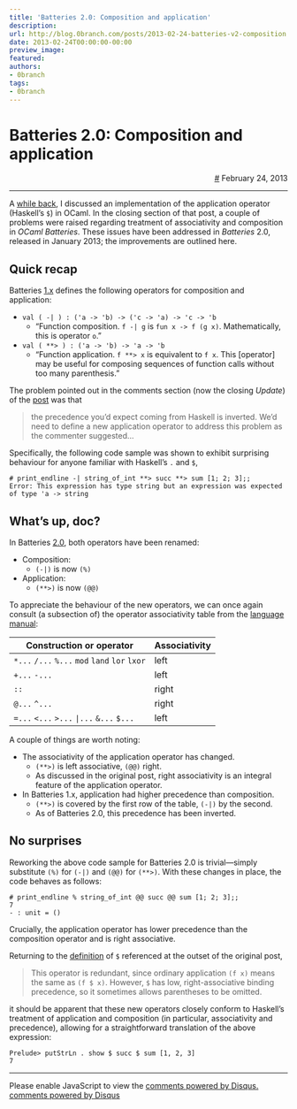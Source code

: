 ```yaml
---
title: 'Batteries 2.0: Composition and application'
description:
url: http://blog.0branch.com/posts/2013-02-24-batteries-v2-composition.html
date: 2013-02-24T00:00:00-00:00
preview_image:
featured:
authors:
- 0branch
tags:
- 0branch
---
```


<div>
  <div class="span-22">
    <div class="span-12"><h1>Batteries 2.0: Composition and application</h1></div>
    <div style="text-align: right" class="span-10 last">
      <a href="https://blog.0branch.com/index.html">#</a> February 24, 2013
    </div>
  </div>
  <hr/>
  <div>
    <p>A <a href="https://blog.0branch.com/posts/2012-04-17-haskell-application-ocaml.html">while back</a>, I discussed an implementation of the application operator (Haskell&rsquo;s <code>$</code>) in OCaml. In the closing section of that post, a couple of problems were raised regarding treatment of associativity and composition in <em>OCaml Batteries</em>. These issues have been addressed in <em>Batteries</em> 2.0, released in January 2013; the improvements are outlined here.</p>
<h2>Quick recap</h2>
<p>Batteries <a href="http://ocaml-batteries-team.github.com/batteries-included/hdoc/BatPervasives.html">1.x</a> defines the following operators for composition and application:</p>
<ul>
<li><code>val ( -| ) : ('a -&gt; 'b) -&gt; ('c -&gt; 'a) -&gt; 'c -&gt; 'b</code>
<ul>
<li>&ldquo;Function composition. <code>f -| g</code> is <code>fun x -&gt; f (g x)</code>. Mathematically, this is operator <code>o</code>.&rdquo;</li>
</ul></li>
<li><code>val ( **&gt; ) : ('a -&gt; 'b) -&gt; 'a -&gt; 'b</code>
<ul>
<li>&ldquo;Function application. <code>f **&gt; x</code> is equivalent to <code>f x</code>. This [operator] may be useful for composing sequences of function calls without too many parenthesis.&rdquo;</li>
</ul></li>
</ul>
<p>The problem pointed out in the comments section (now the closing <em>Update</em>) of the <a href="https://blog.0branch.com/posts/2012-04-17-haskell-application-ocaml.html">post</a> was that</p>
<blockquote>
<p>the precedence you&rsquo;d expect coming from Haskell is inverted. We&rsquo;d need to define a new application operator to address this problem as the commenter suggested&hellip;</p>
</blockquote>
<p>Specifically, the following code sample was shown to exhibit surprising behaviour for anyone familiar with Haskell&rsquo;s <code>.</code> and <code>$</code>,</p>
<pre><code># print_endline -| string_of_int **&gt; succ **&gt; sum [1; 2; 3];;
Error: This expression has type string but an expression was expected of type 'a -&gt; string</code></pre>
<h2>What&rsquo;s up, doc?</h2>
<p>In Batteries <a href="http://ocaml-batteries-team.github.com/batteries-included/hdoc2/BatPervasives.html">2.0</a>, both operators have been renamed:</p>
<ul>
<li>Composition:
<ul>
<li><code>(-|)</code> is now <code>(%)</code></li>
</ul></li>
<li>Application:
<ul>
<li><code>(**&gt;)</code> is now <code>(@@)</code></li>
</ul></li>
</ul>
<p>To appreciate the behaviour of the new operators, we can once again consult (a subsection of) the operator associativity table from the <a href="http://caml.inria.fr/pub/docs/manual-ocaml/expr.html">language manual</a>:</p>
<table>
<thead>
<tr class="header">
<th>Construction or operator</th>
<th>Associativity</th>
</tr>
</thead>
<tbody>
<tr class="odd">
<td><code>*...</code> <code>/...</code> <code>%...</code> <code>mod</code> <code>land</code> <code>lor</code> <code>lxor</code></td>
<td>left</td>
</tr>
<tr class="even">
<td><code>+...</code> <code>-...</code></td>
<td>left</td>
</tr>
<tr class="odd">
<td><code>::</code></td>
<td>right</td>
</tr>
<tr class="even">
<td><code>@...</code> <code>^...</code></td>
<td>right</td>
</tr>
<tr class="odd">
<td><code>=...</code> <code>&lt;...</code> <code>&gt;...</code> <code>|...</code> <code>&amp;...</code> <code>$...</code></td>
<td>left</td>
</tr>
</tbody>
</table>
<p>A couple of things are worth noting:</p>
<ul>
<li>The associativity of the application operator has changed.
<ul>
<li><code>(**&gt;)</code> is left associative, <code>(@@)</code> right.</li>
<li>As discussed in the original post, right associativity is an integral feature of the application operator.</li>
</ul></li>
<li>In Batteries 1.x, application had higher precedence than composition.
<ul>
<li><code>(**&gt;)</code> is covered by the first row of the table, <code>(-|)</code> by the second.</li>
<li>As of Batteries 2.0, this precedence has been inverted.</li>
</ul></li>
</ul>
<h2>No surprises</h2>
<p>Reworking the above code sample for Batteries 2.0 is trivial&mdash;simply substitute <code>(%)</code> for <code>(-|)</code> and <code>(@@)</code> for <code>(**&gt;)</code>. With these changes in place, the code behaves as follows:</p>
<pre><code># print_endline % string_of_int @@ succ @@ sum [1; 2; 3];;
7
- : unit = ()</code></pre>
<p>Crucially, the application operator has lower precedence than the composition operator and is right associative.</p>
<p>Returning to the <a href="http://hackage.haskell.org/packages/archive/base/4.5.0.0/doc/html/Prelude.html#v:-36-">definition</a> of <code>$</code> referenced at the outset of the original post,</p>
<blockquote>
<p>This operator is redundant, since ordinary application <code>(f x)</code> means the same as <code>(f $ x)</code>. However, <code>$</code> has low, right-associative binding precedence, so it sometimes allows parentheses to be omitted.</p>
</blockquote>
<p>it should be apparent that these new operators closely conform to Haskell&rsquo;s treatment of application and composition (in particular, associativity and precedence), allowing for a straightforward translation of the above expression:</p>
<pre><code>Prelude&gt; putStrLn . show $ succ $ sum [1, 2, 3]
7</code></pre>
  </div>
</div>

<hr/>

<div></div>

<noscript>Please enable JavaScript to view the <a href="http://disqus.com/?ref_noscript">comments powered by Disqus.</a></noscript>
<a href="http://disqus.com" class="dsq-brlink">comments powered by <span class="logo-disqus">Disqus</span></a>

